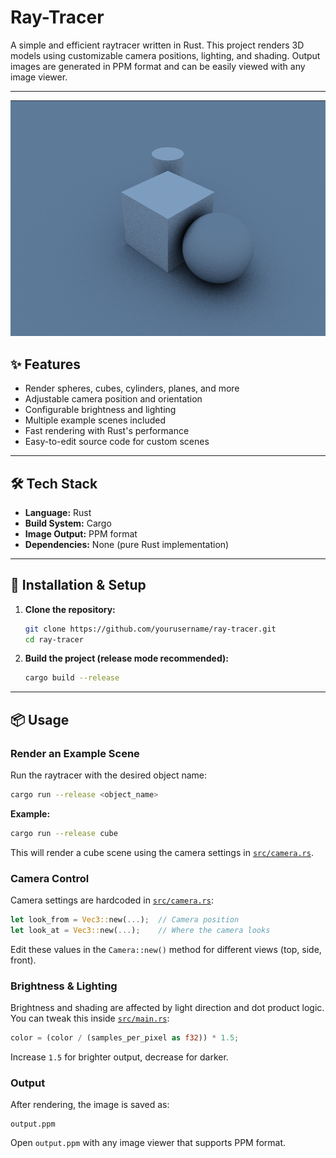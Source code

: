 # Ray-Tracer

A simple and efficient raytracer written in Rust. This project renders 3D models using customizable camera positions, lighting, and shading. Output images are generated in PPM format and can be easily viewed with any image viewer.

---
<p align="center">
  <img src="examples/per.png" alt="Example Render" />
</p>


## ✨ Features

- Render spheres, cubes, cylinders, planes, and more
- Adjustable camera position and orientation
- Configurable brightness and lighting
- Multiple example scenes included
- Fast rendering with Rust's performance
- Easy-to-edit source code for custom scenes

---

## 🛠 Tech Stack

- **Language:** Rust
- **Build System:** Cargo
- **Image Output:** PPM format
- **Dependencies:** None (pure Rust implementation)

---

## 🚀 Installation & Setup

1. **Clone the repository:**
   ```bash
   git clone https://github.com/yourusername/ray-tracer.git
   cd ray-tracer
   ```

2. **Build the project (release mode recommended):**
   ```bash
   cargo build --release
   ```

---

## 📦 Usage

### Render an Example Scene

Run the raytracer with the desired object name:

```bash
cargo run --release <object_name>
```

**Example:**
```bash
cargo run --release cube
```

This will render a cube scene using the camera settings in [`src/camera.rs`](src/camera.rs).

### Camera Control

Camera settings are hardcoded in [`src/camera.rs`](src/camera.rs):

```rust
let look_from = Vec3::new(...);  // Camera position
let look_at = Vec3::new(...);    // Where the camera looks
```

Edit these values in the `Camera::new()` method for different views (top, side, front).

### Brightness & Lighting

Brightness and shading are affected by light direction and dot product logic. You can tweak this inside [`src/main.rs`](src/main.rs):

```rust
color = (color / (samples_per_pixel as f32)) * 1.5;
```

Increase `1.5` for brighter output, decrease for darker.

### Output

After rendering, the image is saved as:

```
output.ppm
```

Open `output.ppm` with any image viewer that supports PPM format.

